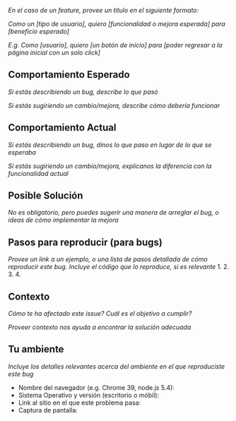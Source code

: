*En el caso de un feature, provee un título en el siguiente formato:*

*Como un [tipo de usuario], quiero [funcionalidad o mejora esperada] para [beneficio esperado]*

*E.g. Como [usuario], quiero [un botón de inicio] para [poder regresar a la página inicial con un solo click]*

## Comportamiento Esperado
*Si estás describiendo un bug, describe lo que pasó*

*Si estás sugiriendo un cambio/mejora, describe cómo debería funcionar*


## Comportamiento Actual
*Si estás describiendo un bug, dinos lo que paso en lugar de lo que se esperaba*

*Si estás sugiriendo un cambio/mejora, explicanos la diferencia con la funcionalidad actual*

## Posible Solución
*No es obligatorio, pero puedes sugerir una manera de arreglar el bug, o ideas de cómo implementar la mejora*


## Pasos para reproducir (para bugs)
*Provee un link a un ejemplo, o una lista de pasos detallada de cómo reproducir este bug. Incluye el código que lo reproduce, si es relevante*
1. 
2. 
3. 
4. 

## Contexto
*Cómo te ha afectado este issue? Cuál es el objetivo a cumplir?*

*Proveer contexto nos ayuda a encontrar la solución adecuada*

## Tu ambiente
*Incluye los detalles relevantes acerca del ambiente en el que reproduciste este bug*
* Nombre del navegador (e.g. Chrome 39, node.js 5.4):
* Sistema Operativo y versión (escritorio o móbil):
* Link al sitio en el que este problema pasa:
* Captura de pantalla:
